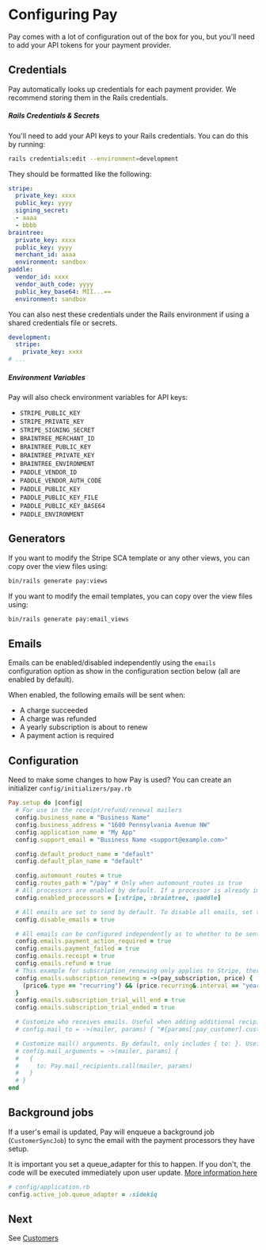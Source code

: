 # Configuring Pay

Pay comes with a lot of configuration out of the box for you, but you'll need to add your API tokens for your payment provider.

## Credentials

Pay automatically looks up credentials for each payment provider. We recommend storing them in the Rails credentials.

##### Rails Credentials & Secrets

You'll need to add your API keys to your Rails credentials. You can do this by running:

```bash
rails credentials:edit --environment=development
```

They should be formatted like the following:

```yaml
stripe:
  private_key: xxxx
  public_key: yyyy
  signing_secret:
  - aaaa
  - bbbb
braintree:
  private_key: xxxx
  public_key: yyyy
  merchant_id: aaaa
  environment: sandbox
paddle:
  vendor_id: xxxx
  vendor_auth_code: yyyy
  public_key_base64: MII...==
  environment: sandbox
```

You can also nest these credentials under the Rails environment if using a shared credentials file or secrets.

```yaml
development:
  stripe:
    private_key: xxxx
# ...
```

##### Environment Variables

Pay will also check environment variables for API keys:

* `STRIPE_PUBLIC_KEY`
* `STRIPE_PRIVATE_KEY`
* `STRIPE_SIGNING_SECRET`
* `BRAINTREE_MERCHANT_ID`
* `BRAINTREE_PUBLIC_KEY`
* `BRAINTREE_PRIVATE_KEY`
* `BRAINTREE_ENVIRONMENT`
* `PADDLE_VENDOR_ID`
* `PADDLE_VENDOR_AUTH_CODE`
* `PADDLE_PUBLIC_KEY`
* `PADDLE_PUBLIC_KEY_FILE`
* `PADDLE_PUBLIC_KEY_BASE64`
* `PADDLE_ENVIRONMENT`

## Generators

If you want to modify the Stripe SCA template or any other views, you can copy over the view files using:

```bash
bin/rails generate pay:views
```

If you want to modify the email templates, you can copy over the view files using:

```bash
bin/rails generate pay:email_views
```

## Emails

Emails can be enabled/disabled independently using the `emails` configuration option as show in the configuration section below (all are enabled by default).

When enabled, the following emails will be sent when:

- A charge succeeded
- A charge was refunded
- A yearly subscription is about to renew
- A payment action is required

## Configuration

Need to make some changes to how Pay is used? You can create an initializer `config/initializers/pay.rb`

```ruby
Pay.setup do |config|
  # For use in the receipt/refund/renewal mailers
  config.business_name = "Business Name"
  config.business_address = "1600 Pennsylvania Avenue NW"
  config.application_name = "My App"
  config.support_email = "Business Name <support@example.com>"

  config.default_product_name = "default"
  config.default_plan_name = "default"

  config.automount_routes = true
  config.routes_path = "/pay" # Only when automount_routes is true
  # All processors are enabled by default. If a processor is already implemented in your application, you can omit it from this list and the processor will not be set up through the Pay gem.
  config.enabled_processors = [:stripe, :braintree, :paddle]

  # All emails are set to send by default. To disable all emails, set the following configuration option to true:
  config.disable_emails = true

  # All emails can be configured independently as to whether to be sent or not. The values can be set to true, false or a custom lambda to set up more involved logic. The Pay defaults are show below and can be modified as needed.
  config.emails.payment_action_required = true
  config.emails.payment_failed = true
  config.emails.receipt = true
  config.emails.refund = true
  # This example for subscription_renewing only applies to Stripe, therefor we supply the second argument of price
  config.emails.subscription_renewing = ->(pay_subscription, price) {
    (price&.type == "recurring") && (price.recurring&.interval == "year")
  }
  config.emails.subscription_trial_will_end = true
  config.emails.subscription_trial_ended = true

  # Customize who receives emails. Useful when adding additional recipients other than the Pay::Customer. This defaults to the pay customer's email address.
  # config.mail_to = ->(mailer, params) { "#{params[:pay_customer].customer_name} <#{params[:pay_customer].email}>" }

  # Customize mail() arguments. By default, only includes { to: }. Useful when you want to add cc, bcc, customize the mail subject, etc.
  # config.mail_arguments = ->(mailer, params) {
  #   {
  #     to: Pay.mail_recipients.call(mailer, params)
  #   }
  # }
end
```

## Background jobs

If a user's email is updated, Pay will enqueue a background job (`CustomerSyncJob`) to sync the email with the payment processors they have setup.

It is important you set a queue_adapter for this to happen. If you don't, the code will be executed immediately upon user update. [More information here](https://guides.rubyonrails.org/v6.1/active_job_basics.html#backends)

```ruby
# config/application.rb
config.active_job.queue_adapter = :sidekiq
```

## Next

See [Customers](3_customers.md)
